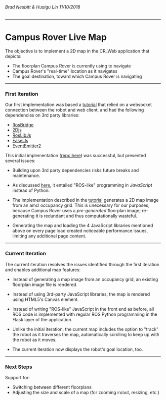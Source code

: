 ###### Brad Nesbitt & Huaigu Lin 11/10/2018

---

# Campus Rover Live Map

The objective is to implement a 2D map in the CR_Web application that depicts:

* The floorplan Campus Rover is currently using to navigate
* Campus Rover's "real-time" location as it navigates
* The goal destination, toward which Campus Rover is navigating

---

### First Iteration

Our first implementation was based a [tutorial](http://wiki.ros.org/ros2djs/Tutorials/VisualizingAMap) that relied on a websocket connection between the robot and web client, and had the following dependencies on 3rd party libraries:

* [RosBridge](http://wiki.ros.org/rosbridge_suite)
* [2Djs](https://www.npmjs.com/package/2djs)
* [RosLibJs](http://wiki.ros.org/roslibjs)
* [EaselJs](https://www.createjs.com/easeljs)
* [EventEmitter2](https://www.npmjs.com/package/eventemitter2)

This initial implementation ([repo here](https://github.com/campusrover/Campus-Rover-Web-Tools/tree/master/CR%20Live%20Map)) was successful, but presented several issues: 

* Building upon 3rd party dependencies risks future breaks and maintenance.

* As discussed [here](https://github.com/campusrover/labnotebook/blob/master/Flask%20%26%20ROS.md), it entailed "ROS-like" programming in _JavaScript_  instead of Python.

* The implementation described in the [tutorial](http://wiki.ros.org/ros2djs/Tutorials/VisualizingAMap) generates a 2D map image from an amcl occupancy grid. This is unecessary for our purposes, because Campus Rover uses a _pre-generated_ floorplan image; re-generating it is redundant and thus computationally wasteful.

* Generating the map and loading the 4 JavaScript libraries mentioned above on every page load created noticeable performance issues, limiting any additional page content.

---

### Current Iteration

The current iteration resolves the issues identified through the first iteration and enables additional map features:

* Instead of generating a map image from an occupancy grid, an existing floorplan image file is rendered.

* Instead of using 3rd-party JavaScript libraries, the map is rendered using HTML5's Canvas element.

* Instead of writing "ROS-like" JavaScript in the front end as before, all ROS code is implemented with regular ROS Python programming in the Flask layer of the application.

* Unlike the initial iteration, the current map includes the option to "track" the robot as it traverses the map, automatically scrolling to keep up with the robot as it moves.

* The current iteration now displays the robot's goal location, too.


---

### Next Steps

Support for:

* Switching between different floorplans
* Adjusting the size and scale of a map (for zooming in/out, resizing, etc.)
